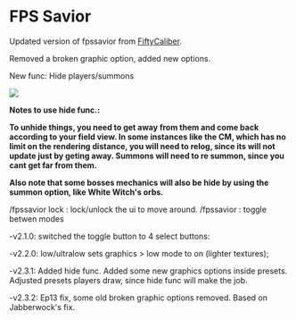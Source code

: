 # FPS Savior

Updated version of fpssavior from [FiftyCaliber](https://github.com/FiftyCaliber).

Removed a broken graphic option, added new options.

New func: Hide players/summons

![](https://i.imgur.com/JJN234g.jpg)

**Notes to use hide func.:**

**To unhide things, you need to get away from them and come back according to your field view. In some instances like the CM, which has no limit on the rendering distance, you will need to relog, since its will not update just by geting away. Summons will need to re summon, since you cant get far from them.**

**Also note that some bosses mechanics will also be hide by using the summon option, like White Witch's orbs.**


/fpssavior lock : lock/unlock the ui to move around.   /fpssavior : toggle betwen modes 


-v2.1.0: switched the toggle button to 4 select buttons: 

-v2.2.0: low/ultralow sets graphics > low mode to on (lighter textures);

-v2.3.1: Added hide func. Added some new graphics options inside presets. Adjusted presets players draw, since hide func will make the job.

-v2.3.2: Ep13 fix, some old broken graphic options removed. Based on Jabberwock's fix. 